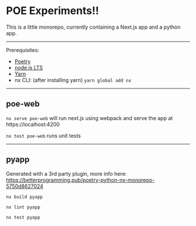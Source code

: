 # POE Experiments!!

This is a little monorepo, currently containing a Next.js app and a python app.

---

Prerequisites:

- [Poetry](https://python-poetry.org/docs/)
- [node.js LTS](https://nodejs.org/en/download)
- [Yarn](https://classic.yarnpkg.com/lang/en/docs/install/)
- nx CLI: (after installing yarn) `yarn global add nx`

---

## poe-web

`nx serve poe-web` will run next.js using webpack and serve the app at https://localhost:4200

`nx test poe-web` runs unit tests

---

## pyapp

Generated with a 3rd party plugin, more info here: https://betterprogramming.pub/poetry-python-nx-monorepo-5750d8627024

`nx build pyapp`

`nx lint pyapp`

`nx test pyapp`
